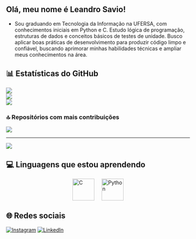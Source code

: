 ## Olá, meu nome é Leandro Savio!
- Sou graduando em Tecnologia da Informação na UFERSA, com conhecimentos iniciais em Python e C. Estudo lógica de programação, estruturas de dados e conceitos básicos de testes de unidade. Busco aplicar boas práticas de desenvolvimento para produzir código limpo e confiável, buscando aprimorar minhas habilidades técnicas e ampliar meus conhecimentos na área.

## 📊 Estatísticas do GitHub

![](https://github-readme-stats.vercel.app/api?username=Leandrinz&theme=dark&hide_border=false&include_all_commits=false&count_private=false)<br/>
![](https://nirzak-streak-stats.vercel.app/?user=Leandrinz&theme=dark&hide_border=false)<br/>
![](https://github-readme-stats.vercel.app/api/top-langs/?username=Leandrinz&theme=dark&hide_border=false&include_all_commits=false&count_private=false&layout=compact)

### 🔝 Repositórios com mais contribuições
![](https://github-contributor-stats.vercel.app/api?username=Leandrinz&limit=5&theme=dark&combine_all_yearly_contributions=true)

---

[![](https://visitcount.itsvg.in/api?id=Leandrinz&icon=0&color=0)](https://visitcount.itsvg.in)

<!-- Criado com GPRM ( https://gprm.itsvg.in ) -->

## 💻 Linguagens que estou aprendendo

<div style="display: flex; justify-content: center; gap: 20px;">
  <img src="https://cdn.jsdelivr.net/gh/devicons/devicon/icons/c/c-original.svg" alt="C" width="60" height="60"/>
  <img src="https://cdn.jsdelivr.net/gh/devicons/devicon/icons/python/python-original.svg" alt="Python" width="60" height="60"/>
</div>


## 🌐 Redes sociais

[![Instagram](https://img.shields.io/badge/-@leandro_savio06-833AB4?style=flat-square&logo=instagram&logoColor=white&link=https://instagram.com/leandro_savio06)](https://instagram.com/leandro_savio06)
[![LinkedIn](https://img.shields.io/badge/-Leandro%20Sávio-0077B5?style=flat-square&logo=linkedin&logoColor=white&link=https://www.linkedin.com/in/leandro-savio-967659350)](https://www.linkedin.com/in/leandro-savio-967659350)














